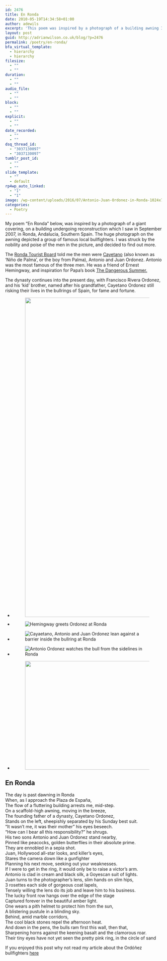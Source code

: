 ```yaml
---
id: 2476
title: En Ronda
date: 2010-05-19T14:34:58+01:00
author: adewils
excerpt: 'This poem was inspired by a photograph of a building awning I saw in September 2007, in Ronda, Southern Spain.  The huge photo depicted some famous local bullfighters...'
layout: post
guid: http://adrianwilson.co.uk/blog/?p=2476
permalink: /poetry/en-ronda/
bfa_virtual_template:
  - hierarchy
  - hierarchy
filesize:
  - ""
  - ""
duration:
  - ""
  - ""
audio_file:
  - ""
  - ""
block:
  - ""
  - ""
explicit:
  - ""
  - ""
date_recorded:
  - ""
  - ""
dsq_thread_id:
  - "3037130097"
  - "3037130097"
tumblr_post_id:
  - ""
  - ""
slide_template:
  - ""
  - default
rp4wp_auto_linked:
  - "1"
  - "1"
image: /wp-content/uploads/2016/07/Antonio-Juan-Ordonez-in-Ronda-1024x768-1024x666.jpg
categories:
  - Poetry
---
```

My poem &#8220;En Ronda&#8221; below, was inspired by a photograph of a giant covering, on a building undergoing reconstruction which I saw in September 2007, in Ronda, Andalucia, Southern Spain. The huge photograph on the awning depicted a group of famous local bullfighters. I was struck by the nobility and poise of the men in the picture, and decided to find out more. 

The [Ronda Tourist Board](http://turismoderonda.es/en) told me the men were <a rel="noreferrer noopener" href="https://en.wikipedia.org/wiki/Cayetano_Ordóñez" target="_blank">Cayetano</a> (also known as &#8216;Niño de Palma&#8217;, or the boy from Palma), Antonio and Juan Ordonez. Antonio was the most famous of the three men. He was a friend of Ernest Hemingway, and inspiration for Papa&#8217;s book <a rel="noreferrer noopener" href="http://www.amazon.co.uk/gp/product/0684837897?ie=UTF8&tag=adrsspa-21&linkCode=as2&camp=1634&creative=19450&creativeASIN=0684837897" target="_blank">The Dangerous Summer.</a>

The dynasty continues into the present day, with Francisco Rivera Ordonez, and his &#8216;kid&#8217; brother, named after his grandfather, Cayetano Ordonez still risking their lives in the bullrings of Spain, for fame and fortune.

<ul class="wp-block-gallery columns-3 is-cropped">
  <li class="blocks-gallery-item">
    <figure><img loading="lazy" width="768" height="1024" src="https://www.adewils.com/wp-content/uploads/2018/05/6CD5E30F-4CBF-4EDB-8133-8FFCB200E008-768x1024.jpeg" alt="" data-id="75446" data-full-url="https://www.adewils.com/wp-content/uploads/2018/05/6CD5E30F-4CBF-4EDB-8133-8FFCB200E008.jpeg" data-link="https://www.adewils.com/6cd5e30f-4cbf-4edb-8133-8ffcb200e008/" class="wp-image-75446" srcset="https://www.adewils.com/wp-content/uploads/2018/05/6CD5E30F-4CBF-4EDB-8133-8FFCB200E008-768x1024.jpeg 768w, https://www.adewils.com/wp-content/uploads/2018/05/6CD5E30F-4CBF-4EDB-8133-8FFCB200E008-225x300.jpeg 225w, https://www.adewils.com/wp-content/uploads/2018/05/6CD5E30F-4CBF-4EDB-8133-8FFCB200E008-1152x1536.jpeg 1152w, https://www.adewils.com/wp-content/uploads/2018/05/6CD5E30F-4CBF-4EDB-8133-8FFCB200E008-1536x2048.jpeg 1536w, https://www.adewils.com/wp-content/uploads/2018/05/6CD5E30F-4CBF-4EDB-8133-8FFCB200E008-scaled.jpeg 1920w" sizes="(max-width: 768px) 100vw, 768px" /></figure>
  </li>
  <li class="blocks-gallery-item">
    <figure><img src="https://www.adewils.com/wp-content/uploads/2018/05/212A7831-0342-4818-A849-B7233B219F52-768x1024.jpeg" alt="Hemingway greets Ordonez at Ronda" data-id="75445" data-full-url="https://www.adewils.com/wp-content/uploads/2018/05/212A7831-0342-4818-A849-B7233B219F52.jpeg" data-link="https://www.adewils.com/hemingway-antonio-ordonez/" class="wp-image-75445" /></figure>
  </li>
  <li class="blocks-gallery-item">
    <figure><img src="https://www.adewils.com/wp-content/uploads/2018/05/D0D85EB6-7A6D-4844-A7F3-CBE5532612FE-e1527168732263-1024x768.jpeg" alt="Cayaetano, Antonio and Juan Ordonez lean against a barrier inside the bullring at Ronda" data-id="75444" data-full-url="https://www.adewils.com/wp-content/uploads/2018/05/D0D85EB6-7A6D-4844-A7F3-CBE5532612FE-e1527168732263.jpeg" data-link="https://www.adewils.com/d0d85eb6-7a6d-4844-a7f3-cbe5532612fe/" class="wp-image-75444" /></figure>
  </li>
  <li class="blocks-gallery-item">
    <figure><img src="https://www.adewils.com/wp-content/uploads/2018/05/2FB25E82-8D7E-4E11-A82D-A909A649DBD7-768x1024.jpeg" alt="Antonio Ordonez watches the bull from the sidelines in Ronda" data-id="75443" data-full-url="https://www.adewils.com/wp-content/uploads/2018/05/2FB25E82-8D7E-4E11-A82D-A909A649DBD7.jpeg" data-link="https://www.adewils.com/2fb25e82-8d7e-4e11-a82d-a909a649dbd7/" class="wp-image-75443" /></figure>
  </li>
  <li class="blocks-gallery-item">
    <figure><img loading="lazy" width="514" height="348" src="https://www.adewils.com/wp-content/uploads/2016/07/Fran-and-Cayetano.jpg" alt="" data-id="49699" data-full-url="https://www.adewils.com/wp-content/uploads/2016/07/Fran-and-Cayetano.jpg" data-link="https://www.adewils.com/fran-and-cayetano-2/" class="wp-image-49699" srcset="https://www.adewils.com/wp-content/uploads/2016/07/Fran-and-Cayetano.jpg 514w, https://www.adewils.com/wp-content/uploads/2016/07/Fran-and-Cayetano-300x203.jpg 300w" sizes="(max-width: 514px) 100vw, 514px" /></figure>
  </li>
</ul>

## En Ronda

The day is past dawning in Ronda  
When, as I approach the Plaza de España,  
The flow of a fluttering building arrests me, mid-step.  
On a scaffold-high awning, moving in the breeze,  
The founding father of a dynasty, Cayetano Ordonez,  
Stands on the left, sheepishly separated by his Sunday best suit.  
“It wasn’t me, it was their mother” his eyes beseech.  
“How can I bear all this responsibility?” he shrugs.  
His two sons Antonio and Juan Ordonez stand nearby,  
Pinned like peacocks, golden butterflies in their absolute prime.  
They are ennobled in a sepia shot.  
Juan, Hollywood all-star looks, and killer’s eyes,  
Stares the camera down like a gunfighter  
Planning his next move, seeking out your weaknesses.  
If I were to get in the ring, it would only be to raise a victor’s arm.  
Antonio is clad in cream and black silk, a Goyescan suit of lights.  
Juan turns to the photographer’s lens, slim hands on slim hips,  
3 rosettes each side of gorgeous coat lapels,  
Tensely willing the lens do its job and leave him to his business.  
The lucky front row hangs over the edge of the stage  
Captured forever in the beautiful amber light.  
One wears a pith helmet to protect him from the sun,  
A blistering pustule in a blinding sky.  
Behind, amid marble corridors,  
The cool black stones repel the afternoon heat.  
And down in the pens, the bulls ram first this wall, then that,  
Sharpening horns against the keening basalt and the clamorous roar.  
Their tiny eyes have not yet seen the pretty pink ring, in the circle of sand

If you enjoyed this post why not read my article about the Ordóñez bullfighters [here](https://adewils.com/writing/reportage/ordonez/)  


<!--more-->